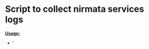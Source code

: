 # Script to collect nirmata services logs

<ins>**Usage:**</ins>

- '<script> <NirmataURL> <Nirmata-service> <Namespace>'
- Eg: <script> https://www.nirmata.io <Nirmata-service> <Namespace>
- Eg: <script> https://www.nirmata.io config nirmata
- Nirmata Services: activity,catalog,cluster,config,environments,users
